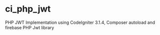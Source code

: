 # ci_php_jwt
PHP JWT Implementation using CodeIgniter 3.1.4, Composer autoload and firebase PHP Jwt library
